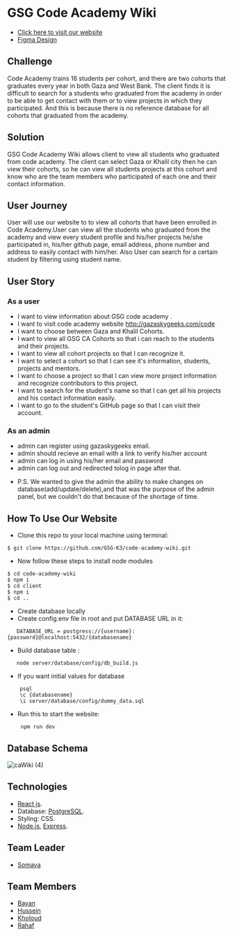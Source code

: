 # GSG Code Academy Wiki
- [Click here to visit our website](https://codeacademywiki.herokuapp.com/)
- [Figma Design](https://www.figma.com/file/DGkBLGal9IYhEDyjqpflsj/GSG-CA-Wiki?node-id=0%3A1)

## Challenge

Code Academy trains 16 students per cohort, and there are two cohorts that graduates every year in both Gaza and West Bank. The client finds it is difficult to search for a students who graduated from the academy in order to be able to get contact with them or to view projects in which they participated. And this is because there is no reference database for all cohorts that graduated from the academy.

## Solution 

GSG Code Academy Wiki allows client to view all students who graduated from code academy. The client can select Gaza or Khalil city then he can view their cohorts, so he can view all students projects at this cohort and know who are the team members who participated of each one and their contact information.

## User Journey

User will use our website to to view all cohorts that have been enrolled in Code Academy.User can view all the students who graduated from the academy and view every student profile and his/her projects he/she participated in, his/her github page, email address, phone number and address to easily contact with him/her. Also User can search for a certain student by filtering using student name.

## User Story

### As a user

- I want to view information about GSG code academy .
- I want to visit code academy website http://gazaskygeeks.com/code
- I want to choose between Gaza and Khalil Cohorts.
- I want to view all GSG CA Cohorts so that i can reach to the students and their projects.
- I want to view all cohort projects so that I can recognize it.
- I want to select a cohort so that I can see it's information, students, projects and mentors.
- I want to choose a project so that I can view more project information and recognize contributors to this project.
- I want to search for the student's name so that I can get all his projects and his contact information easily.
- I want to go to the student's GitHub page so that I can visit their account.

### As an admin

- admin can register using gazaskygeeks email.
- admin should recieve an email with a link to verify his/her account
- admin can log in using his/her email and password
- admin can log out and redirected tolog in page after that.
* P.S. We wanted to give the admin the ability to make changes on database(add/update/delete),and that was the purpose of the admin panel, but we couldn't do that because of the shortage of time.

## How To Use Our Website
- Clone this repo to your local machine using terminal:
```shell
$ git clone https://github.com/GSG-K3/code-academy-wiki.git
```

- Now follow these steps to install node modules
```shell
$ cd code-academy-wiki
$ npm i
$ cd client 
$ npm i
$ cd ..
```
- Create database locally
- Create config.env file in root and put DATABASE URL in it:
```
   DATABASE_URL = postgress://{username}:{password}@localhost:5432/{databasename}
   ```
- Build database table :
```
   node server/database/config/db_build.js
 ```
- If you want initial values for database
```
    psql 
    \c {databasename} 
    \i server/database/config/dummy_data.sql

```
- Run this to start the website:
       
       npm run dev
   


## Database Schema
![caWiki (4)](https://user-images.githubusercontent.com/54964739/85599275-09bbcf00-b655-11ea-890f-9d82d5c696f7.png)

## Technologies 

* [React js](https://reactjs.org/).
* Database: [PostgreSQL](https://www.postgresql.org/).
* Styling: CSS.
* [Node.js](https://nodejs.org/en/), [Express](https://expressjs.com/).

## Team Leader
 - [Somaya](https://github.com/someyaaltous)


## Team Members

 - [Bayan](https://github.com/bayan-404)
 - [Hussein](https://github.com/Hussein-shahatet97)
 - [Kholoud](https://github.com/kholoudfann)
 - [Rahaf](https://github.com/rahaf-96)
